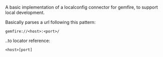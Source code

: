 A basic implementation of a localconfig connector for gemfire, to support local development.

Basically parses a url following this pattern:

    gemfire://<host>:<port>/

..to locator reference:

    <host>[port]

